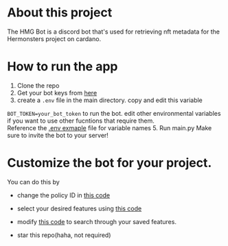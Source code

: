 # About this project

The HMG Bot is a discord bot that's used for retrieving nft metadata for the Hermonsters project on cardano.

# How to run the app
1. Clone the repo
2. Get your bot keys from [here](https://discord.com/developers/)
3. create a `.env` file in the main directory. 
   copy and edit this variable
   
`BOT_TOKEN=your_bot_token`
   to run the bot.
edit other environmental variables if you want to use other fucntions that require them.\
Reference the [.env exmaple](https://github.com/ossydotpy/hmg/blob/product/.env+example) file for variable names
5. Run main.py
Make sure to invite the bot to your server!

# Customize the bot for your project.
You can do this by 
- change the policy ID in [this code](https://github.com/ossydotpy/hmg/blob/product/functions/get_metadata.py)
- select your desired features using [this code](https://github.com/ossydotpy/hmg/blob/product/functions/save_features.py)
- modify [this code](https://github.com/ossydotpy/hmg/blob/product/cogs/prio_cog.py) to search through your saved features.

- star this repo(haha, not required)

